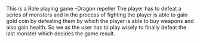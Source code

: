 This is a Role playing game -Dragon repeller
The player has to defeat a series of monsters and in the process of fighting the player is able to gain gold coin by defeating them by which
the player is able to buy weapons and also gain health. So we as the user has to play wisely to finally defeat the last monster which decides
the game result.
